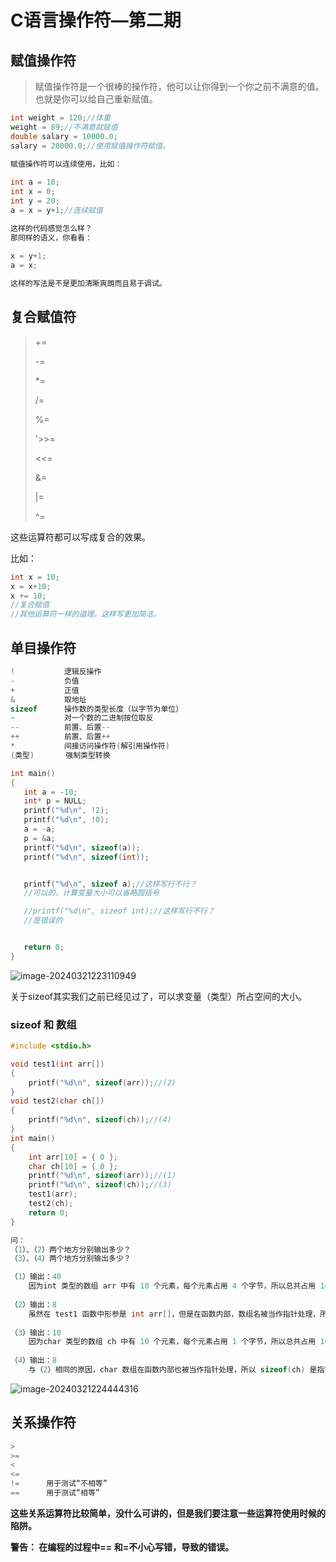 # C语言操作符—第二期



## 赋值操作符



> 赋值操作符是一个很棒的操作符，他可以让你得到一个你之前不满意的值。也就是你可以给自己重新赋值。

```c
int weight = 120;//体重
weight = 89;//不满意就赋值
double salary = 10000.0;
salary = 20000.0;//使用赋值操作符赋值。

赋值操作符可以连续使用，比如：
    
int a = 10;
int x = 0;
int y = 20;
a = x = y+1;//连续赋值

这样的代码感觉怎么样？
那同样的语义，你看看：
    
x = y+1;
a = x;

这样的写法是不是更加清晰爽朗而且易于调试。
```



## 复合赋值符



> += 
>
> -= 
>
> *= 
>
> /= 
>
> %= 
>
> '>>= 
>
> <<= 
>
> &= 
>
> |= 
>
> ^=

这些运算符都可以写成复合的效果。

比如：

```c
int x = 10;
x = x+10;
x += 10;
//复合赋值
//其他运算符一样的道理。这样写更加简洁。
```



## 单目操作符



```c
!           逻辑反操作
-           负值
+           正值
&           取地址
sizeof      操作数的类型长度（以字节为单位）
~           对一个数的二进制按位取反
--          前置、后置--
++          前置、后置++
*           间接访问操作符(解引用操作符)
(类型)       强制类型转换
```



 ```c
 int main()
 {
 	int a = -10;
 	int* p = NULL;
 	printf("%d\n", !2);
 	printf("%d\n", !0);
 	a = -a;
 	p = &a;
 	printf("%d\n", sizeof(a));
 	printf("%d\n", sizeof(int));
 
 
 	printf("%d\n", sizeof a);//这样写行不行？
 	//可以的，计算变量大小可以省略圆括号
 
 	//printf("%d\n", sizeof int);//这样写行不行？
 	//是错误的
 
 
 	return 0;
 }
 ```

![image-20240321223110949](https://gitee.com/jason_pei/typora-bed/raw/master/image/202403212231091.png)



关于sizeof其实我们之前已经见过了，可以求变量（类型）所占空间的大小。







### sizeof 和 数组

```c
#include <stdio.h>

void test1(int arr[])
{
	printf("%d\n", sizeof(arr));//(2)
}
void test2(char ch[])
{
	printf("%d\n", sizeof(ch));//(4)
}
int main()
{
	int arr[10] = { 0 };
	char ch[10] = { 0 };
	printf("%d\n", sizeof(arr));//(1)
	printf("%d\n", sizeof(ch));//(3)
	test1(arr);
	test2(ch);
	return 0;
}

问：
（1）、（2）两个地方分别输出多少？
（3）、（4）两个地方分别输出多少？
```



```c
（1）输出：40
    因为int 类型的数组 arr 中有 10 个元素，每个元素占用 4 个字节，所以总共占用 10 * 4 = 40 字节。
    
（2）输出：8
    虽然在 test1 函数中形参是 int arr[]，但是在函数内部，数组名被当作指针处理，所以 sizeof(arr) 实际上是指针的大小，即 8 字节。
    
（3）输出：10
    因为char 类型的数组 ch 中有 10 个元素，每个元素占用 1 个字节，所以总共占用 10 字节。
    
（4）输出：8
    与（2）相同的原因，char 数组在函数内部也被当作指针处理，所以 sizeof(ch) 是指针的大小，即 8 字节。
```

![image-20240321224444316](https://gitee.com/jason_pei/typora-bed/raw/master/image/202403212244353.png)





##  关系操作符

```c
>
>=
<
<=
!=      用于测试“不相等”
==      用于测试“相等”
```



**这些关系运算符比较简单，没什么可讲的，但是我们要注意一些运算符使用时候的陷阱。** 

**警告： 在编程的过程中== 和=不小心写错，导致的错误。**